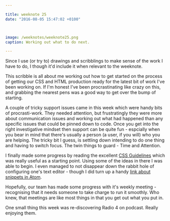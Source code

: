 ```yaml
---

title: weeknote 25
date: "2016-08-05 15:47:02 +0100"



image: /weeknotes/weeknote25.png
caption: Working out what to do next.

---
```


Since I use (or try to) drawings and scribblings to make sense of the work I have to do, I though it'd include it when relevant to the weeknote.

This scribble is all about me working out how to get started on the process of getting our CSS and HTML production ready for the latest bit of work I've been working on. If I'm honest I've been procrastinating like crazy on this, and grabbing the nearest pens was a good way to get over the bump of starting.

A couple of tricky support issues came in this week which were handy bits of procrasti-work. They needed attention, but frustratingly they were more about communication issues and working out what had happened than any specific issues that could be pinned down to code. Once you get into the right investigative mindset then support can be quite fun - espcially when you bear in mind that there's usually a person (a user, if you will) who you are helping. The tricky bit I guess, is settling down intending to do one thing and having to switch focus. The twin things to guard - Time and Attention.

I finally made some progress by reading the excellent [CSS Guidelines][css] which was really useful as a starting point. Using some of the ideas in there I was able to begin. I even managed to not disappear down the rabbit hole of configuring one's text editor - though I did turn up a handy [link about snippets in Atom][snippets].

Hopefully, our team has made some progress with it's weekly meeting - recognising that it needs someone to take charge to run it smoothly. Who knew, that meetings are like most things in that you get out what you put in.

One small thing this week was re-discovering Radio 4 on podcast. Really enjoying them.

[css]:http://cssguidelin.es/
[snippets]:http://stackoverflow.com/questions/26615818/atom-editor-multiple-snippets
